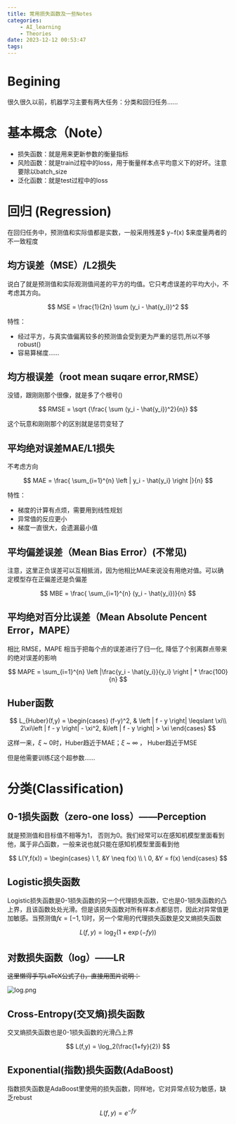 ```yaml
---
title: 常用损失函数及一些Notes
categories:
    - AI_learning
    - Theories
date: 2023-12-12 00:53:47
tags:
---
```


# Begining

很久很久以前，机器学习主要有两大任务：分类和回归任务......

# 基本概念（Note）

-   损失函数：就是用来更新参数的衡量指标
-   风险函数：就是train过程中的loss，用于衡量样本点平均意义下的好坏。注意要除以batch_size
-   泛化函数：就是test过程中的loss

# 回归 (Regression)

在回归任务中，预测值和实际值都是实数，一般采用残差$ y−f(x) $来度量两者的不一致程度

## 均方误差（MSE）/L2损失

说白了就是预测值和实际观测值间差的平方的均值。它只考虑误差的平均大小，不考虑其方向。

$$
MSE = \frac{1}{2n} \sum (y_i - \hat{y_i})^2
$$

特性：

-   经过平方，与真实值偏离较多的预测值会受到更为严重的惩罚,所以不够robust()
-   容易算梯度......

## 均方根误差（root mean suqare error,RMSE）

没错，跟刚刚那个很像，就是多了个根号()

$$
RMSE = \sqrt {\frac{ \sum (y_i - \hat{y_i})^2}{n}}
$$

这个玩意和刚刚那个的区别就是惩罚变轻了

## 平均绝对误差MAE/L1损失

不考虑方向

$$
MAE = \frac{ \sum_{i=1}^{n} \left | y_i - \hat{y_i} \right |}{n}
$$

特性：

-   梯度的计算有点烦，需要用到线性规划
-   异常值的反应更小
-   梯度一直很大，会遗漏最小值

## 平均偏差误差（Mean Bias Error）(不常见)

注意，这里正负误差可以互相抵消，因为他相比MAE来说没有用绝对值。可以确定模型存在正偏差还是负偏差

$$
MBE = \frac{ \sum_{i=1}^{n} (y_i - \hat{y_i})}{n}
$$

## 平均绝对百分比误差（Mean Absolute Pencent Error，MAPE）

相比 RMSE，MAPE 相当于把每个点的误差进行了归一化, 降低了个别离群点带来的绝对误差的影响

$$
MAPE = \sum_{i=1}^{n} \left |\frac{y_i - \hat{y_i}}{y_i} \right | * \frac{100}{n}
$$

## Huber函数

$$
L_{Huber}(f,y) =
\begin{cases}
(f-y)^2, & \left | f - y \right|  \leqslant \xi\\
2\xi\left | f - y \right| - \xi^2, &\left | f - y \right| > \xi
\end{cases}
$$

这样一来，$\xi$ ~ 0时，Huber趋近于MAE；$\xi$ ~ $\infty$ ， Huber趋近于MSE

但是他需要训练$\xi$这个超参数......

# 分类(Classification)

## 0-1损失函数（zero-one loss）——Perception

就是预测值和目标值不相等为1， 否则为0。我们经常可以在感知机模型里面看到他，属于非凸函数，一般来说也就只能在感知机模型里面看到他

$$
L(Y,f(x)) =
\begin{cases}
\ 1, &Y \neq f(x) \\
\ 0, &Y = f(x)
\end{cases}
$$

## Logistic损失函数

Logistic损失函数是0-1损失函数的另一个代理损失函数，它也是0-1损失函数的凸上界，且该函数处处光滑。但是该损失函数对所有样本点都惩罚，因此对异常值更加敏感。当预测值$f \epsilon = [-1, 1]$时，另一个常用的代理损失函数是交叉熵损失函数

$$
L(f,y) = \log_2(1+\exp(-fy))
$$

## 对数损失函数（log）——LR

~~这里懒得手写LaTeX公式了()，直接用图片说明：~~

![log.png](https://cloud.intro-iu.top:738/d/ThreeBody/ZeroHzzzzPic/202408281854010.png)

## Cross-Entropy(交叉熵)损失函数

交叉熵损失函数也是0-1损失函数的光滑凸上界

$$
L(f,y) = \log_2(\frac{1+fy}{2})
$$

## Exponential(指数)损失函数(AdaBoost)

指数损失函数是AdaBoost里使用的损失函数，同样地，它对异常点较为敏感，缺乏rebust

$$
L(f,y) = e^{-fy}
$$
